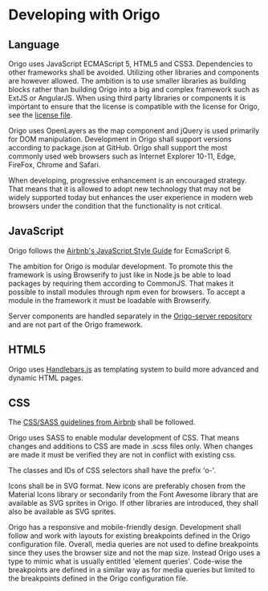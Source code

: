 # Developing with Origo

## Language
Origo uses JavaScript ECMAScript 5, HTML5 and CSS3. Dependencies to other frameworks shall be avoided. Utilizing other libraries and components are however allowed. The ambition is to use smaller libraries as building blocks rather than building Origo into a big and complex framework such as ExtJS or AngularJS. When using third party libraries or components it is important to ensure that the license is compatible with the license for Origo, see the [license file](LICENSE.txt). 

Origo uses OpenLayers as the map component and jQuery is used primarily for DOM manipulation. Development in Origo shall support versions according to package.json at GitHub. Origo shall support the most commonly used web browsers such as Internet Explorer 10-11, Edge, FireFox, Chrome and Safari. 

When developing, progressive enhancement is an encouraged strategy. That means that it is allowed to adopt new technology that may not be widely supported today but enhances the user experience in modern web browsers under the condition that the functionality is not critical.

## JavaScript
Origo follows the [Airbnb's JavaScript Style Guide](https://github.com/airbnb/javascript) for EcmaScript 6.

The ambition for Origo is modular development. To promote this the framework is using Browserify to just like in Node.js be able to load packages by requiring them according to CommonJS. That makes it possible to install modules through npm even for browsers. To accept a module in the framework it must be loadable with Browserify.

Server components are handled separately in the [Origo-server repository](https://github.com/origo-map/origo-server) and are not part of the Origo framework.

## HTML5
Origo uses [Handlebars.js](http://handlebarsjs.com/) as templating system to build more advanced and dynamic HTML pages.

## CSS
The [CSS/SASS guidelines from Airbnb](https://github.com/airbnb/css) shall be followed.

Origo uses SASS to enable modular development of CSS. That means changes and additions to CSS are made in .scss files only. When changes are made it must be verified they are not in conflict with existing css. 

The classes and IDs of CSS selectors shall have the prefix 'o-'.

Icons shall be in SVG format. New icons are preferably chosen from the Material Icons library or secondarily from the Font Awesome library that are available as SVG sprites in Origo. If other libraries are introduced, they shall also be available as SVG sprites.

Origo has a responsive and mobile-friendly design. Development shall follow and work with layouts for existing breakpoints defined in the Origo configuration file. Overall, media queries are not used to define breakpoints since they uses the browser size and not the map size. Instead Origo uses a type to mimic what is usually entitled 'element queries'. Code-wise the breakpoints are defined in a similar way as for media queries but limited to the breakpoints defined in the Origo configuration file.
